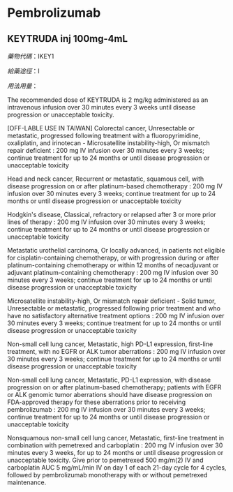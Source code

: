 # Pembrolizumab

## KEYTRUDA inj 100mg-4mL

*藥物代碼*：IKEY1

*給藥途徑*：I

*用法用量*：

The recommended dose of KEYTRUDA is 2 mg/kg administered as an intravenous infusion over 30 minutes every 3 weeks until disease progression or unacceptable toxicity.

[OFF-LABLE USE IN TAIWAN]
Colorectal cancer, Unresectable or metastatic, progressed following treatment with a fluoropyrimidine, oxaliplatin, and irinotecan - Microsatellite instability-high, Or mismatch repair deficient : 200 mg IV infusion over 30 minutes every 3 weeks; continue treatment for up to 24 months or until disease progression or unacceptable toxicity
 
Head and neck cancer, Recurrent or metastatic, squamous cell, with disease progression on or after platinum-based chemotherapy : 200 mg IV infusion over 30 minutes every 3 weeks; continue treatment for up to 24 months or until disease progression or unacceptable toxicity
 
Hodgkin's disease, Classical, refractory or relapsed after 3 or more prior lines of therapy : 200 mg IV infusion over 30 minutes every 3 weeks; continue treatment for up to 24 months or until disease progression or unacceptable toxicity

Metastatic urothelial carcinoma, Or locally advanced, in patients not eligible for cisplatin-containing chemotherapy, or with progression during or after platinum-containing chemotherapy or within 12 months of neoadjuvant or adjuvant platinum-containing chemotherapy : 200 mg IV infusion over 30 minutes every 3 weeks; continue treatment for up to 24 months or until disease progression or unacceptable toxicity
 
Microsatellite instability-high, Or mismatch repair deficient - Solid tumor, Unresectable or metastatic, progressed following prior treatment and who have no satisfactory alternative treatment options : 200 mg IV infusion over 30 minutes every 3 weeks; continue treatment for up to 24 months or until disease progression or unacceptable toxicity

Non-small cell lung cancer, Metastatic, high PD-L1 expression, first-line treatment, with no EGFR or ALK tumor aberrations : 200 mg IV infusion over 30 minutes every 3 weeks; continue treatment for up to 24 months or until disease progression or unacceptable toxicity
 
Non-small cell lung cancer, Metastatic, PD-L1 expression, with disease progression on or after platinum-based chemotherapy; patients with EGFR or ALK genomic tumor aberrations should have disease progression on FDA-approved therapy for these aberrations prior to receiving pembrolizumab : 200 mg IV infusion over 30 minutes every 3 weeks; continue treatment for up to 24 months or until disease progression or unacceptable toxicity
 
Nonsquamous non-small cell lung cancer, Metastatic, first-line treatment in combination with pemetrexed and carboplatin : 200 mg IV infusion over 30 minutes every 3 weeks, for up to 24 months or until disease progression or unacceptable toxicity. Give prior to pemetrexed 500 mg/m(2) IV and carboplatin AUC 5 mg/mL/min IV on day 1 of each 21-day cycle for 4 cycles, followed by pembrolizumab monotherapy with or without pemetrexed maintenance.



